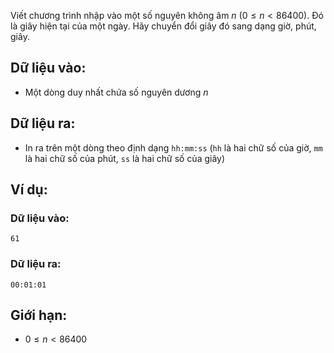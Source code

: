 Viết chương trình nhập vào một số nguyên không âm $n$ $(0 ≤ n < 86400)$. Đó là giây hiện tại của một ngày. Hãy chuyển đổi giây đó sang dạng giờ, phút, giây.

## Dữ liệu vào:
- Một dòng duy nhất chứa số nguyên dương $n$

## Dữ liệu ra:
- In ra trên một dòng theo định dạng `hh:mm:ss` (`hh` là hai chữ số của giờ, `mm` là hai chữ số của phút, `ss` là hai chữ số của giây)

## Ví dụ:
### Dữ liệu vào:
```
61
```

### Dữ liệu ra:
```
00:01:01
```

## Giới hạn:
- $0 ≤ n < 86400$